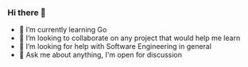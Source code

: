 ### Hi there 👋

- 🌱 I’m currently learning Go
- 👯 I’m looking to collaborate on any project that would help me learn
- 🤔 I’m looking for help with Software Engineering in general
- 💬 Ask me about anything, I'm open for discussion

